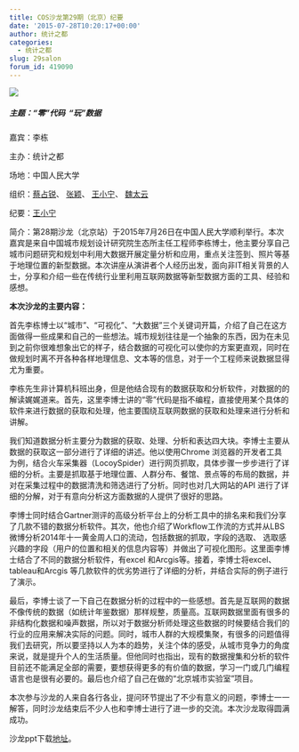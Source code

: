 ```yaml
---
title: COS沙龙第29期（北京）纪要
date: '2015-07-28T10:20:17+00:00'
author: 统计之都
categories:
  - 统计之都
slug: 29salon
forum_id: 419090
---
```


![](https://ww2.sinaimg.cn/bmiddle/6f694589jw1eug701vvi6j218g0xcqck.jpg)

##### 主题：“零”代码  “玩”数据

嘉宾：李栋
  
主办：统计之都
  
场地：中国人民大学
  
组织：[蔡占锐](https://weibo.com/u/3264504301?topnav=1&wvr=6&topsug=1)、
[张颖](https://weibo.com/u/2033549597?topnav=1&wvr=6&topsug=1)、
[王小宁](https://weibo.com/1656310700/profile?topnav=1&wvr=6)、
[魏太云](https://weibo.com/u/1655745602?topnav=1&wvr=6&topsug=1)
  
纪要：[王小宁](https://weibo.com/1656310700/profile?topnav=1&wvr=6)

简介：第28期沙龙（北京站）于2015年7月26日在中国人民大学顺利举行。本次嘉宾是来自中国城市规划设计研究院生态所主任工程师李栋博士，他主要分享自己城市问题研究和规划中利用大数据开展定量分析和应用，重点关注签到、照片等基于地理位置的新型数据。本次讲座从演讲者个人经历出发，面向非IT相关背景的人士，分享和介绍一些在传统行业里利用互联网数据等新型数据方面的工具、经验和感想。

**本次沙龙的主要内容：**

<!--more-->首先李栋博士以“城市”、“可视化”、“大数据”三个关键词开篇，介绍了自己在这方面做得一些成果和自己的一些想法。城市规划往往是一个抽象的东西，因为在未见到之前你很难想象出它的样子，结合数据的可视化可以使你的方案更直观，同时在做规划时离不开各种各样地理信息、文本等的信息，对于一个工程师来说数据显得尤为重要。

李栋先生非计算机科班出身，但是他结合现有的数据获取和分析软件，对数据的的解读娓娓道来。首先，这里李博士讲的“零”代码是指不编程，直接使用某个具体的软件来进行数据的获取和处理，他主要围绕互联网数据的获取和处理来进行分析和讲解。

我们知道数据分析主要分为数据的获取、处理、分析和表达四大块。李博士主要从数据的获取这一部分进行了详细的讲述。他以使用Chrome 浏览器的开发者工具为例，结合火车采集器（LocoySpider）进行网页抓取，具体步骤一步步进行了详细的分析。主要是抓取基于地理位置、人群分布、餐馆、景点等的布局的数据，并对在采集过程中的数据清洗和筛选进行了分析。同时也对几大网站的API 进行了详细的分解，对于有意向分析这方面数据的人提供了很好的思路。

李博士同时结合Gartner测评的高级分析平台上的分析工具中的排名来和我们分享了几款不错的数据分析软件。其次，他也介绍了Workflow工作流的方式并从LBS微博分析2014年十一黄金周人口的流动，包括数据的抓取，字段的选取、 选取感兴趣的字段（用户的位置和相关的信息内容等）并做出了可视化图形。这里面李博士结合了不同的数据分析软件，有excel 和Arcgis等。接着，李博士将excel、tableau和Arcgis 等几款软件的优劣势进行了详细的分析，并结合实际的例子进行了演示。

最后，李博士谈了一下自己在数据分析的过程中的一些感想。首先是互联网的数据不像传统的数据（如统计年鉴数据）那样规整，质量高。互联网数据里面有很多的非结构化数据和噪声数据，所以对于数据分析师处理这些数据的时候要结合我们的行业的应用来解决实际的问题。同时，城市人群的大规模集聚，有很多的问题值得我们去研究，所以要坚持以人为本的趋势，关注个体的感受，从城市竞争力的角度来说，就是提升个人的生活质量。但他同时也指出，现有的数据搜集和分析的软件目前还不能满足全部的需要，要想获得更多的有价值的数据，学习一门或几门编程语言也是很有必要的。最后也介绍了自己在做的“北京城市实验室”项目。

本次参与沙龙的人来自各行各业，提问环节提出了不少有意义的问题，李博士一一解答，同时沙龙结束后不少人也和李博士进行了进一步的交流。本次沙龙取得圆满成功。

沙龙ppt下载[地址](https://pan.baidu.com/share/link?shareid=448507458&uk=1711373326)。
